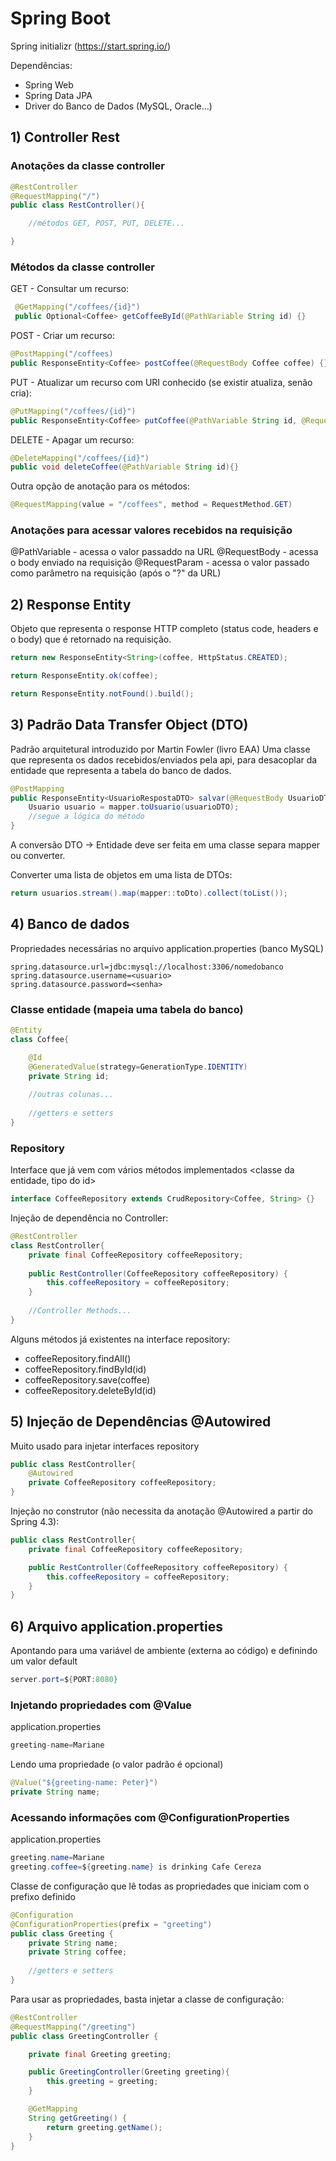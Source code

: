 # Spring Boot

Spring initializr (https://start.spring.io/)

Dependências: 
- Spring Web
- Spring Data JPA
- Driver do Banco de Dados (MySQL, Oracle...)


## 1) Controller Rest

### Anotações da classe controller

```java
@RestController
@RequestMapping("/")
public class RestController(){

    //métodos GET, POST, PUT, DELETE...

}
```
### Métodos da classe controller

GET - Consultar um recurso:
```java
 @GetMapping("/coffees/{id}") 
 public Optional<Coffee> getCoffeeById(@PathVariable String id) {} 
```

POST - Criar um recurso:
```java
@PostMapping("/coffees)
public ResponseEntity<Coffee> postCoffee(@RequestBody Coffee coffee) {}
```

PUT - Atualizar um recurso com URI conhecido (se existir atualiza, senão cria):
```java
@PutMapping("/coffees/{id}")
public ResponseEntity<Coffee> putCoffee(@PathVariable String id, @RequestBody Coffee coffee) {}
```

DELETE - Apagar um recurso:
```java
@DeleteMapping("/coffees/{id}")
public void deleteCoffee(@PathVariable String id){}
```

Outra opção de anotação para os métodos:
```java
@RequestMapping(value = "/coffees", method = RequestMethod.GET)
```

### Anotações para acessar valores recebidos na requisição
@PathVariable - acessa o valor passaddo na URL
@RequestBody - acessa o body enviado na requisição
@RequestParam - acessa o valor passado como parâmetro na requisição (após o "?" da URL)


## 2) Response Entity
Objeto que representa o response HTTP completo (status code, headers e o body) que é retornado na requisição.

```java
return new ResponseEntity<String>(coffee, HttpStatus.CREATED);
```

```java
return ResponseEntity.ok(coffee);
```

```java
return ResponseEntity.notFound().build();
```


## 3) Padrão Data Transfer Object (DTO)
Padrão arquitetural introduzido por Martin Fowler (livro EAA) 
Uma classe que representa os dados recebidos/enviados pela api, para desacoplar da entidade que representa a tabela do banco de dados.

```java
@PostMapping
public ResponseEntity<UsuarioRespostaDTO> salvar(@RequestBody UsuarioDTO usuarioDTO){
	Usuario usuario = mapper.toUsuario(usuarioDTO);
	//segue a lógica do método
}
```

A conversão DTO -> Entidade deve ser feita em uma classe separa mapper ou converter.

Converter uma lista de objetos em uma lista de DTOs:
```java
return usuarios.stream().map(mapper::toDto).collect(toList());
``` 


## 4) Banco de dados

Propriedades necessárias no arquivo application.properties (banco MySQL)
```
spring.datasource.url=jdbc:mysql://localhost:3306/nomedobanco
spring.datasource.username=<usuario>
spring.datasource.password=<senha>
```


### Classe entidade (mapeia uma tabela do banco)

```java
@Entity
class Coffee{

	@Id
	@GeneratedValue(strategy=GenerationType.IDENTITY)
	private String id;
	
	//outras colunas...
	
	//getters e setters
}
```



### Repository
Interface que já vem com vários métodos implementados
<classe da entidade, tipo do id>
```java
interface CoffeeRepository extends CrudRepository<Coffee, String> {}
```

Injeção de dependência no Controller:
```java
@RestController
class RestController{
	private final CoffeeRepository coffeeRepository;
	
	public RestController(CoffeeRepository coffeeRepository) {
		this.coffeeRepository = coffeeRepository;
	}
	
	//Controller Methods...
}
```

Alguns métodos já existentes na interface repository:
- coffeeRepository.findAll()
- coffeeRepository.findById(id)
- coffeeRepository.save(coffee)
- coffeeRepository.deleteById(id)


## 5) Injeção de Dependências @Autowired
Muito usado para injetar interfaces repository

```java
public class RestController{
	@Autowired
	private CoffeeRepository coffeeRepository;
}
```

Injeção no construtor (não necessita da anotação @Autowired a partir do Spring 4.3):
```java
public class RestController{
	private final CoffeeRepository coffeeRepository;

	public RestController(CoffeeRepository coffeeRepository) {
		this.coffeeRepository = coffeeRepository;
	}
}
```

## 6) Arquivo application.properties

Apontando para uma variável de ambiente (externa ao código) e definindo um valor default
```java
server.port=${PORT:8080}
```

### Injetando propriedades com @Value

application.properties
```java
greeting-name=Mariane
```

Lendo uma propriedade (o valor padrão é opcional)
```java
@Value("${greeting-name: Peter}")
private String name;
```

### Acessando informações com @ConfigurationProperties

application.properties
```java
greeting.name=Mariane
greeting.coffee=${greeting.name} is drinking Cafe Cereza
```

Classe de configuração que lê todas as propriedades que iniciam com o prefixo definido
```java
@Configuration
@ConfigurationProperties(prefix = "greeting")
public class Greeting {
	private String name;
	private String coffee;
	
	//getters e setters
}
```

Para usar as propriedades, basta injetar a classe de configuração:
```java
@RestController
@RequestMapping("/greeting")
public class GreetingController {

	private final Greeting greeting;

	public GreetingController(Greeting greeting){
		this.greeting = greeting;
	}

	@GetMapping
	String getGreeting() {
		return greeting.getName();
	}
}
```

